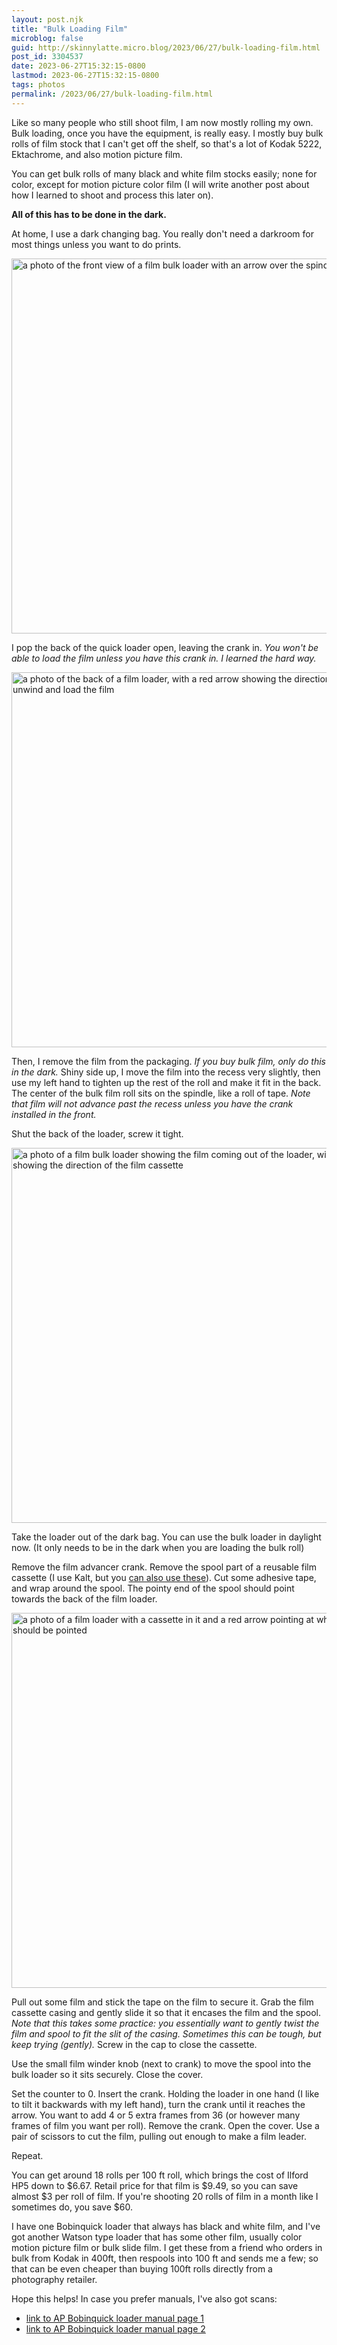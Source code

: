 ```yaml
---
layout: post.njk
title: "Bulk Loading Film"
microblog: false
guid: http://skinnylatte.micro.blog/2023/06/27/bulk-loading-film.html
post_id: 3304537
date: 2023-06-27T15:32:15-0800
lastmod: 2023-06-27T15:32:15-0800
tags: photos
permalink: /2023/06/27/bulk-loading-film.html
---
```

Like so many people who still shoot film, I am now mostly rolling my own. Bulk loading, once you have the equipment, is really easy. I mostly buy bulk rolls of film stock that I can't get off the shelf, so that's a lot of Kodak 5222, Ektachrome, and also motion picture film.

You can get bulk rolls of many black and white film stocks easily; none for color, except for motion picture color film (I will write another post about how I learned to shoot and process this later on). 

**All of this has to be done in the dark.** 

At home, I use a dark changing bag. You really don't need a darkroom for most things unless you want to do prints. 

<img src="/photos/uploads/img-1112-edited.jpg" width="600" height="600" alt="a photo of the front view of a film bulk loader with an arrow over the spindle">

I pop the back of the quick loader open, leaving the crank in. *You won't be able to load the film unless you have this crank in. I learned the hard way.*

<img src="/photos/uploads/img-1114-edited.jpg" width="600" height="600" alt="a photo of the back of a film loader, with a red arrow showing the direction in which to unwind and load the film">

Then, I remove the film from the packaging. *If you buy bulk film, only do this in the dark.*  Shiny side up, I move the film into the recess very slightly, then use my left hand to tighten up the rest of the roll and make it fit in the back. The center of the bulk film roll sits on the spindle, like a roll of tape. *Note that film will not advance past the recess unless you have the crank installed in the front.*

Shut the back of the loader, screw it tight.

<img src="/photos/uploads/img-1119-edited.jpg" width="600" height="600" alt="a photo of a film bulk loader showing the film coming out of the loader, with a red arrow showing the direction of the film cassette">
 
Take the loader out of the dark bag. You can use the bulk loader in daylight now. (It only needs to be in the dark when you are loading the bulk roll)

Remove the film advancer crank. Remove the spool part of a reusable film cassette (I use Kalt, but you [can also use these](https://www.bhphotovideo.com/c/product/1727598-REG/sensei_cbf_35_35mm_cassette_for_bulk.html)). Cut some adhesive tape, and wrap around the spool. The pointy end of the spool should point towards the back of the film loader. 

<img src="/photos/uploads/img-1118-edited.jpg" width="600" height="600" alt="a photo of a film loader with a cassette in it and a red arrow pointing at where the spool should be pointed">

Pull out some film and stick the tape on the film to secure it. Grab the film cassette casing and gently slide it so that it encases the film and the spool. *Note that this takes some practice: you essentially want to gently twist the film and spool to fit the slit of the casing. Sometimes this can be tough, but keep trying (gently).* Screw in the cap to close the cassette.

Use the small film winder knob (next to crank) to move the spool into the bulk loader so it sits securely. Close the cover. 

Set the counter to 0. Insert the crank. Holding the loader in one hand (I like to tilt it backwards with my left hand), turn the crank until it reaches the arrow. You want to add 4 or 5 extra frames from 36 (or however many frames of film you want per roll). Remove the crank. Open the cover. Use a pair of scissors to cut the film, pulling out enough to make a film leader. 

Repeat.

You can get around 18 rolls per 100 ft roll, which brings the cost of Ilford HP5 down to $6.67. Retail price for that film is $9.49, so you can save almost $3 per roll of film. If you're shooting 20 rolls of film in a month like I sometimes do, you save $60. 

I have one Bobinquick loader that always has black and white film, and I've got another Watson type loader that has some other film, usually color motion picture film or bulk slide film. I get these from a friend who orders in bulk from Kodak in 400ft, then respools into 100 ft and sends me a few; so that can be even cheaper than buying 100ft rolls directly from a photography retailer.

Hope this helps! In case you prefer manuals, I've also got scans:

- [link to AP Bobinquick loader manual page 1](https://micro.popagandhi.com//photos/uploads/bobinquick1.jpeg)
- [link to AP Bobinquick loader manual page 2](https://micro.popagandhi.com//photos/uploads/bobinquick2.jpeg)
